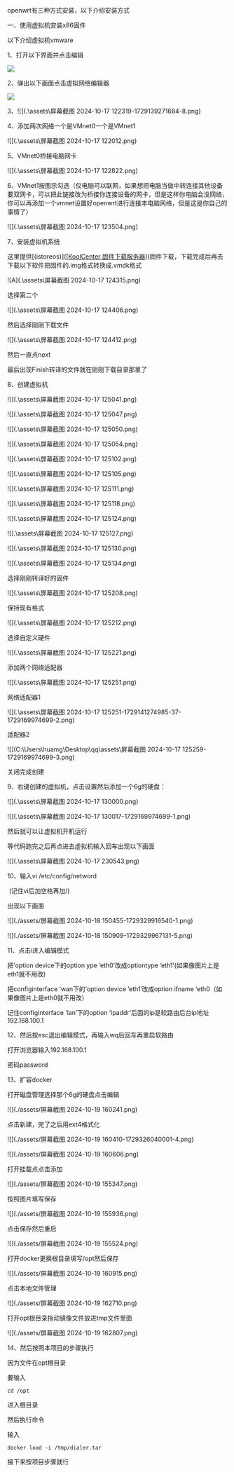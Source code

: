 openwrt有三种方式安装，以下介绍安装方式



一、使用虚拟机安装x86固件

以下介绍虚拟机vmware

1、打开以下界面并点击编辑

![](.\assets\1.png)

2、弹出以下画面点击虚拟网络编辑器

![](.\assets\2.png)



3、![](.\assets\屏幕截图 2024-10-17 122319-1729139271684-8.png)





4、添加两次网络一个是VMnet0一个是VMnet1

![](.\assets\屏幕截图 2024-10-17 122012.png)

5、VMnet0桥接电脑网卡

![](.\assets\屏幕截图 2024-10-17 122822.png)

6、VMnet1按图示勾选（仅电脑可以联网，如果想把电脑当做中转连接其他设备要双网卡，可以把此链接改为桥接你连接设备的网卡，但是这样你电脑会没网络，你可以再添加一个vmnet设置好openwrt进行连接本电脑网络，但是这是你自己的事情了）

![](.\assets\屏幕截图 2024-10-17 123504.png)



7、安装虚拟机系统

这里提供[(istoreos)]([[KoolCenter 固件下载服务器](https://fw.koolcenter.com/iStoreOS/x86_64/)))固件下载，下载完成后再去下载以下软件把固件的.img格式转换成.vmdk格式

![A](.\assets\屏幕截图 2024-10-17 124315.png)

选择第二个

![](.\assets\屏幕截图 2024-10-17 124406.png)

然后选择刚刚下载文件

![](.\assets\屏幕截图 2024-10-17 124412.png)

然后一直点next

最后出现Finish转译的文件就在刚刚下载目录那里了

8、创建虚拟机

![](.\assets\屏幕截图 2024-10-17 125041.png)



![](.\assets\屏幕截图 2024-10-17 125047.png)



![](.\assets\屏幕截图 2024-10-17 125050.png)



![](.\assets\屏幕截图 2024-10-17 125054.png)

![](.\assets\屏幕截图 2024-10-17 125102.png)

![](.\assets\屏幕截图 2024-10-17 125105.png)

![](.\assets\屏幕截图 2024-10-17 125111.png)

![](.\assets\屏幕截图 2024-10-17 125118.png)

![](.\assets\屏幕截图 2024-10-17 125124.png)

![].\assets\屏幕截图 2024-10-17 125127.png)

![](.\assets\屏幕截图 2024-10-17 125130.png)

![](.\assets\屏幕截图 2024-10-17 125134.png)

选择刚刚转译好的固件

![](.\assets\屏幕截图 2024-10-17 125208.png)

保持现有格式

![](.\assets\屏幕截图 2024-10-17 125212.png)

选择自定义硬件

![](.\assets\屏幕截图 2024-10-17 125221.png)

添加两个网络适配器

![](.\assets\屏幕截图 2024-10-17 125251.png)

网络适配器1

![](.\assets\屏幕截图 2024-10-17 125251-1729141274985-37-1729169974699-2.png)

适配器2

![](C:\Users\huamg\Desktop\qq\assets\屏幕截图 2024-10-17 125259-1729169974699-3.png)

关闭完成创建

9、右键创建的虚拟机，点击设置然后添加一个6g的硬盘：

![](.\assets\屏幕截图 2024-10-17 130000.png)

![](.\assets\屏幕截图 2024-10-17 130017-1729169974699-1.png)



然后就可以让虚拟机开机运行

等代码跑完之后再点进去虚拟机输入回车出现以下画面



![](.\assets\屏幕截图 2024-10-17 230543.png)

10、输入vi /etc/config/netword

​      (记住vi后加空格再加/)

出现以下画面

![](./assets/屏幕截图 2024-10-18 150455-1729329916540-1.png)

![](./assets/屏幕截图 2024-10-18 150909-1729329967131-5.png)

11、点击i进入编辑模式

把’option device下的option ype ’eth0’改成optiontype ’eth1‘(如果像图片上是eth1就不用改)

把configinterface ‘wan下的’option device ’eth1’改成option ifname ’eth0（如果像图片上是eth0就不用改）

记住configinterface ‘lan’下的option ‘ipaddr’后面的ip是软路由后台ip地址192.168.100.1



12、然后按esc退出编辑模式，再输入wq后回车再重启软路由



打开浏览器输入192.168.100.1

密码password

13、扩容docker

打开磁盘管理选择那个6g的硬盘点击编辑

![](./assets/屏幕截图 2024-10-19 160241.png)

点击新建，完了之后用ext4格式化

![](./assets/屏幕截图 2024-10-19 160410-1729326040001-4.png)

![](./assets/屏幕截图 2024-10-19 160606.png)

打开挂载点点击添加

![](./assets/屏幕截图 2024-10-19 155347.png)

按照图片填写保存

![](./assets/屏幕截图 2024-10-19 155936.png)

点击保存然后重启

![](./assets/屏幕截图 2024-10-19 155524.png)

打开docker更换根目录填写/opt然后保存

![](./assets/屏幕截图 2024-10-19 160915.png)

点击本地文件管理

![](./assets/屏幕截图 2024-10-19 162710.png)

打开opt根目录拖动镜像文件放进tmp文件里面

![](./assets/屏幕截图 2024-10-19 162807.png)



14、然后按照本项目的步骤执行

因为文件在opt根目录

要输入

`cd /opt`

进入根目录

然后执行命令

输入

`docker load -i /tmp/dialer.tar`

接下来按项目步骤就行
